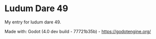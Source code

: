 Ludum Dare 49
=============

My entry for ludum dare 49.

Made with:
	Godot (4.0 dev build - 77721b35b) - https://godotengine.org/
